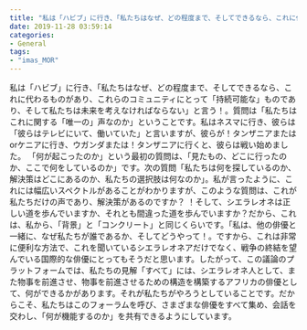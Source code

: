```yaml
---
title: "私は「ハビブ」に行き、「私たちはなぜ、どの程度まで、そしてできるなら、これに代わるものがあり、これらのコミュニティにとって「持続可能な」ものであり、そして私たちは未来を考えなければならない」と言う！"
date: 2019-11-28 03:59:14
categories:
- General
tags:
- "imas_MOR"
---
```


私は「ハビブ」に行き、「私たちはなぜ、どの程度まで、そしてできるなら、これに代わるものがあり、これらのコミュニティにとって「持続可能な」ものであり、そして私たちは未来を考えなければならない」と言う！。質問は「私たちはこれに関する「唯一の」声なのか」ということです。私はネスマに行き、彼らは「彼らはテレビにいて、働いていた」と言いますが、彼らが！タンザニアまたはorケニアに行き、ウガンダまたは！タンザニアに行くと、彼らは戦い始めました。 「何が起こったのか」という最初の質問は、「見たもの、どこに行ったのか、ここで何をしているのか」です。次の質問「私たちは何を探しているのか、解決策はどこにあるのか、私たちの選択肢は何なのか」。私が言ったように、これには幅広いスペクトルがあることがわかりますが、このような質問は、これが私たちだけの声であり、解決策があるのですか？ ！そして、シエラレオネは正しい道を歩んでいますか、それとも間違った道を歩んでいますか？だから、これは、私から、「背景」と「コンクリート」と同じくらいです。「私は、他の俳優と一緒に、なぜ私たちが誰であるか、そしてどうやって！。ですから、これは非常に便利な方法で、これを聞いているシエラレオネアだけでなく、戦争の終結を望んでいる国際的な俳優にとってもそうだと思います。したがって、この議論のプラットフォームでは、私たちの見解「すべて」には、シエラレオネ人として、また物事を前進させ、物事を前進させるための構造を構築するアフリカの俳優として、何ができるかがあります。それが私たちがやろうとしていることです。だからこそ、私たちはこのフォーラムを呼び、さまざまな俳優をすべて集め、会話を交わし、「何が機能するのか」を共有できるようにしています。
